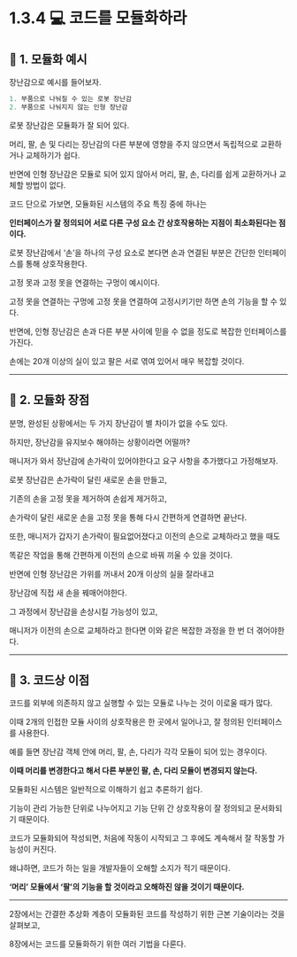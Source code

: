 # 1.3.4 💻 코드를 모듈화하라

## 🎯 1. 모듈화 예시
장난감으로 예시를 들어보자.
```java
1. 부품으로 나눠질 수 있는 로봇 장난감
2. 부품으로 나눠지지 않는 인형 장난감
```
로봇 장난감은 모듈화가 잘 되어 있다.

머리, 팔, 손 및 다리는 장난감의 다른 부분에 영향을 주지 않으면서 독립적으로 교환하거나 교체하기가 쉽다.

반면에 인형 장난감은 모듈로 되어 있지 않아서 머리, 팔, 손, 다리를 쉽게 교환하거나 교체할 방법이 없다.

코드 단으로 가보면, 모듈화된 시스템의 주요 특징 중에 하나는

**인터페이스가 잘 정의되어 서로 다른 구성 요소 간 상호작용하는 지점이 최소화된다는 점이다.**

로봇 장난감에서 ‘손’을 하나의 구성 요소로 본다면 손과 연결된 부분은 간단한 인터페이스를 통해 상호작용한다.

고정 못과 고정 못을 연결하는 구멍이 예시이다.

고정 못을 연결하는 구멍에 고정 못을 연결하여 고정시키기만 하면 손의 기능을 할 수 있다.

반면에, 인형 장난감은 손과 다른 부분 사이에 믿을 수 없을 정도로 복잡한 인터페이스를 가진다.

손에는 20개 이상의 실이 있고 팔은 서로 엮여 있어서 매우 복잡할 것이다.

---
## 🎯 2. 모듈화 장점
분명, 완성된 상황에서는 두 가지 장난감이 별 차이가 없을 수도 있다.

하지만, 장난감을 유지보수 해야하는 상황이라면 어떨까?

매니저가 와서 장난감에 손가락이 있어야한다고 요구 사항을 추가했다고 가정해보자.

로봇 장난감은 손가락이 달린 새로운 손을 만들고,

기존의 손을 고정 못을 제거하여 손쉽게 제거하고,

손가락이 달린 새로운 손을 고정 못을 통해 다시 간편하게 연결하면 끝난다.

또한, 매니저가 갑자기 손가락이 필요없어졌다고 이전의 손으로 교체하라고 했을 때도

똑같은 작업을 통해 간편하게 이전의 손으로 바꿔 끼울 수 있을 것이다.

반면에 인형 장난감은 가위를 꺼내서 20개 이상의 실을 잘라내고

장난감에 직접 새 손을 꿰매어야한다.

그 과정에서 장난감을 손상시킬 가능성이 있고,

매니저가 이전의 손으로 교체하라고 한다면 이와 같은 복잡한 과정을 한 번 더 겪어야한다.

---
## 🎯 3. 코드상 이점
코드를 외부에 의존하지 않고 실행할 수 있는 모듈로 나누는 것이 이로울 때가 많다.

이때 2개의 인접한 모듈 사이의 상호작용은 한 곳에서 일어나고, 잘 정의된 인터페이스를 사용한다.

예를 들면 장난감 객체 안에 머리, 팔, 손, 다리가 각각 모듈이 되어 있는 경우이다.

**이때 머리를 변경한다고 해서 다른 부분인 팔, 손, 다리 모듈이 변경되지 않는다.**

모듈화된 시스템은 일반적으로 이해하기 쉽고 추론하기 쉽다.

기능이 관리 가능한 단위로 나누어지고 기능 단위 간 상호작용이 잘 정의되고 문서화되기 때문이다.

코드가 모듈화되어 작성되면, 처음에 작동이 시작되고 그 후에도 계속해서 잘 작동할 가능성이 커진다.

왜냐하면, 코드가 하는 일을 개발자들이 오해할 소지가 적기 때문이다.

**‘머리’ 모듈에서 ‘팔’의 기능을 할 것이라고 오해하진 않을 것이기 때문이다.**

---

2장에서는 간결한 추상화 계층이 모듈화된 코드를 작성하기 위한 근본 기술이라는 것을 살펴보고,

8장에서는 코드를 모듈화하기 위한 여러 기법을 다룬다.
